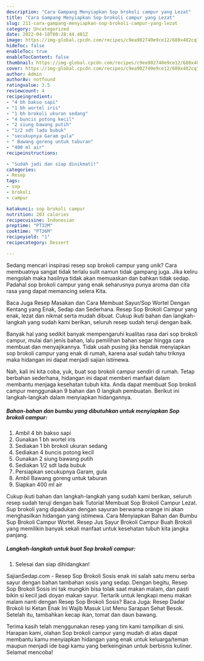 ```yaml
---
description: "Cara Gampang Menyiapkan Sop brokoli campur yang Lezat"
title: "Cara Gampang Menyiapkan Sop brokoli campur yang Lezat"
slug: 211-cara-gampang-menyiapkan-sop-brokoli-campur-yang-lezat
category: Uncategorized
date: 2022-04-10T00:28:44.481Z
image: https://img-global.cpcdn.com/recipes/c9ea902740e9ce12/680x482cq70/sop-brokoli-campur-foto-resep-utama.jpg
hideToc: false
enableToc: true
enableTocContent: false
thumbnail: https://img-global.cpcdn.com/recipes/c9ea902740e9ce12/680x482cq70/sop-brokoli-campur-foto-resep-utama.jpg
cover: https://img-global.cpcdn.com/recipes/c9ea902740e9ce12/680x482cq70/sop-brokoli-campur-foto-resep-utama.jpg
author: Admin
authorAv: notfound
ratingvalue: 3.5
reviewcount: 4
recipeingredient:
- "4 bh bakso sapi"
- "1 bh wortel iris"
- "1 bh brokoli ukuran sedang"
- "4 buncis potong kecil"
- "2 siung bawang putih"
- "1/2 sdt lada bubuk"
- "secukupnya Garam gula"
- " Bawang goreng untuk taburan"
- "400 ml air"
recipeinstructions:

- "Sudah jadi dan siap dinikmati!"
categories:
- Resep
tags:
- sop
- brokoli
- campur

katakunci: sop brokoli campur 
nutrition: 203 calories
recipecuisine: Indonesian
preptime: "PT32M"
cooktime: "PT36M"
recipeyield: "1"
recipecategory: Dessert

---
```





Sedang mencari inspirasi resep sop brokoli campur yang unik? Cara membuatnya sangat tidak terlalu sulit namun tidak gampang juga. Jika keliru mengolah maka hasilnya tidak akan memuaskan dan bahkan tidak sedap. Padahal sop brokoli campur yang enak seharusnya punya aroma dan cita rasa yang dapat memancing selera Kita.





Baca Juga Resep Masakan dan Cara Membuat Sayur/Sop Wortel Dengan Kentang yang Enak, Sedap dan Sederhana. Resep Sop Brokoli Campur yang enak, lezat dan nikmat serta mudah dibuat. Cukup ikuti bahan dan langkah-langkah yang sudah kami berikan, seluruh resep sudah teruji dengan baik.

Banyak hal yang sedikit banyak mempengaruhi kualitas rasa dari sop brokoli campur, mulai dari jenis bahan, lalu pemilihan bahan segar hingga cara membuat dan menyajikannya. Tidak usah pusing jika hendak menyiapkan sop brokoli campur yang enak di rumah, karena asal sudah tahu triknya maka hidangan ini dapat menjadi sajian istimewa.






Nah, kali ini kita coba, yuk, buat sop brokoli campur sendiri di rumah. Tetap berbahan sederhana, hidangan ini dapat memberi manfaat dalam membantu menjaga kesehatan tubuh kita. Anda dapat membuat Sop brokoli campur menggunakan 9 bahan dan 0 langkah pembuatan. Berikut ini langkah-langkah dalam menyiapkan hidangannya.

<!--inarticleads1-->

##### Bahan-bahan dan bumbu yang dibutuhkan untuk menyiapkan Sop brokoli campur:

1. Ambil 4 bh bakso sapi
1. Gunakan 1 bh wortel iris
1. Sediakan 1 bh brokoli ukuran sedang
1. Sediakan 4 buncis potong kecil
1. Gunakan 2 siung bawang putih
1. Sediakan 1/2 sdt lada bubuk
1. Persiapkan secukupnya Garam, gula
1. Ambil  Bawang goreng untuk taburan
1. Siapkan 400 ml air


Cukup ikuti bahan dan langkah-langkah yang sudah kami berikan, seluruh resep sudah teruji dengan baik Tutorial Membuat Sop Brokoli Campur Lezat. Sup brokoli yang dipadukan dengan sayuran berwarna orange ini akan menghasilkan hidangan yang istimewa. Cara Menyiapkan Bahan dan Bumbu Sup Brokoli Campur Wortel. Resep Jus Sayur Brokoli Campur Buah Brokoli yang memilikin banyak sekali manfaat untuk kesehatan tubuh kita jangka panjang. 

<!--inarticleads2-->

##### Langkah-langkah untuk buat Sop brokoli campur:


1. Selesai dan siap dihidangkan!

SajianSedap.com - Resep Sop Brokoli Sosis enak ini salah satu menu serba sayur dengan bahan tambahan sosis yang sedap. Dengan begitu, Resep Sop Brokoli Sosis ini tak mungkin bisa tolak saat makan malam, dan pasti bikin si kecil jadi doyan makan sayur. Tertarik untuk lengkapi menu makan malam nanti dengan Resep Sop Brokoli Sosis? Baca Juga: Resep Dadar Brokoli Isi Ketan Enak Ini Wajib Masuk List Menu Sarapan Sehat Besok. Setelah itu, tambahkan kecap ikan, tomat dan daun bawang. 

Terima kasih telah menggunakan resep yang tim kami tampilkan di sini. Harapan kami, olahan Sop brokoli campur yang mudah di atas dapat membantu kamu menyiapkan hidangan yang enak untuk keluarga/teman maupun menjadi ide bagi kamu yang berkeinginan untuk berbisnis kuliner. Selamat mencoba!
